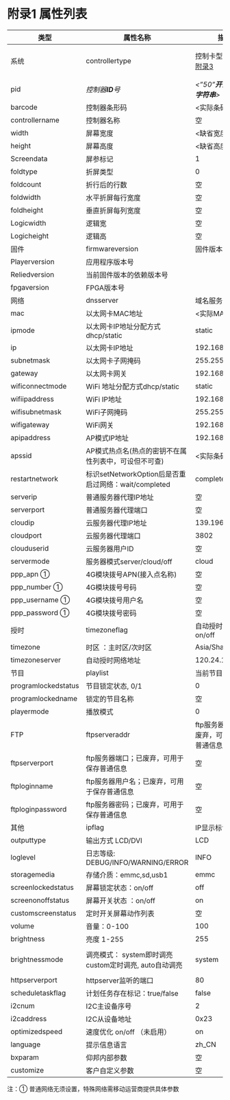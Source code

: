 # 附录1  属性列表

| 类型                | 属性名称                                                   | 描述                                      | 缺省值                                             | 应用指令          |
| ------------------- | ---------------------------------------------------------- | ----------------------------------------- | -------------------------------------------------- | ----------------- |
| 系统                | controllertype                                             | 控制卡型号码，见[附录3](#_附录3___1)      | 小端十进制型号，  例如8536,  8792, 9048等          | -                 |
| pid                 | *控制器**ID**号*                                           | *<”50”**开头的**32**位字符串**>*          | -                                                  |                   |
| barcode             | 控制器条形码                                               | <实际条码>                                | -                                                  |                   |
| controllername      | 控制器名称                                                 | 空                                        | setProperty                                        |                   |
| width               | 屏幕宽度                                                   | <缺省宽度>                                | setScreenSize                                      |                   |
| height              | 屏幕高度                                                   | <缺省高度>                                | setScreenSize                                      |                   |
| Screendata          | 屏参标记                                                   | 1                                         | -                                                  |                   |
| foldtype            | 折屏类型                                                   | 0                                         | SetFoldScreen                                      |                   |
| foldcount           | 折行后的行数                                               | 空                                        | SetFoldScreen                                      |                   |
| foldwidth           | 水平折屏每行宽度                                           | 空                                        | SetFoldScreen                                      |                   |
| foldheight          | 垂直折屏每列宽度                                           | 空                                        | SetFoldScreen                                      |                   |
| Logicwidth          | 逻辑宽                                                     | 空                                        | -                                                  |                   |
| Logicheight         | 逻辑高                                                     | 空                                        | -                                                  |                   |
| 固件                | firmwareversion                                            | 固件版本号                                | <yymmddxx>                                         | updateFirmware    |
| Playerversion       | 应用程序版本号                                             | <yymmddxx>                                | updateFirmware                                     |                   |
| Reliedversion       | 当前固件版本的依赖版本号                                   | <yymmddxx>                                | updateFirmware                                     |                   |
| fpgaversion         | FPGA版本号                                                 | <yymmddxx>                                | updateFirmware                                     |                   |
| 网络                | dnsserver                                                  | 域名服务器地址                            | 空                                                 | setNetworkOption  |
| mac                 | 以太网卡MAC地址                                            | <实际MAC>                                 | setNetworkOption                                   |                   |
| ipmode              | 以太网卡IP地址分配方式dhcp/static                          | static                                    | setNetworkOption                                   |                   |
| ip                  | 以太网卡IP地址                                             | 192.168.0.199                             | setNetworkOption                                   |                   |
| subnetmask          | 以太网卡子网掩码                                           | 255.255.255.0                             | setNetworkOption                                   |                   |
| gateway             | 以太网卡网关                                               | 192.168.0.1                               | setNetworkOption                                   |                   |
| wificonnectmode     | WiFi 地址分配方式dhcp/static                               | static                                    | setNetworkOption                                   |                   |
| wifiipaddress       | WiFi  IP地址                                               | 192.168.11.101                            | setNetworkOption                                   |                   |
| wifisubnetmask      | WiFi子网掩码                                               | 255.255.255.0                             | setNetworkOption                                   |                   |
| wifigateway         | WiFi网关                                                   | 192.168.11.1                              | setNetworkOption                                   |                   |
| apipaddress         | AP模式IP地址                                               | 192.168.22.1                              | setApProperty                                      |                   |
| apssid              | AP模式热点名(热点的密钥不在属性列表中，可设但不可查)       | <实际条码>                                | setApProperty                                      |                   |
| restartnetwork      | 标识setNetworkOption后是否重启过网络：wait/completed       | completed                                 | -                                                  |                   |
| serverip            | 普通服务器代理IP地址                                       | 空                                        | setProperty                                        |                   |
| serverport          | 普通服务器代理端口                                         | 空                                        | setProperty                                        |                   |
| cloudip             | 云服务器代理IP地址                                         | 139.196.231.196                           | setProperty                                        |                   |
| cloudport           | 云服务器代理端口                                           | 3802                                      | setProperty                                        |                   |
| clouduserid         | 云服务器用户ID                                             | 空                                        | setProperty                                        |                   |
| servermode          | 服务器模式server/cloud/off                                 | cloud                                     | enableServerMode                                   |                   |
| ppp_apn ①           | 4G模块拨号APN(接入点名称)                                  | 空                                        | setProperty                                        |                   |
| ppp_number  ①       | 4G模块拨号号码                                             | 空                                        | setProperty                                        |                   |
| ppp_username  ①     | 4G模块拨号用户名                                           | 空                                        | setProperty                                        |                   |
| ppp_password  ①     | 4G模块拨号密码                                             | 空                                        | setProperty                                        |                   |
| 授时                | timezoneflag                                               | 自动授时开关  on/off                      | off                                                | setTimezoneServer |
| timezone            | 时区 ：主时区/次时区                                       | Asia/Shanghai                             | setTimezoneServer                                  |                   |
| timezoneserver      | 自动授时网络地址                                           | 120.24.166.46                             | setTimezoneServer                                  |                   |
| 节目                | playlist                                                   | 当前节目播放列表                          | 空                                                 | play              |
| programlockedstatus | 节目锁定状态,  0/1                                         | 0                                         | lockProgram                                        |                   |
| programlockedname   | 锁定的节目名称                                             | 空                                        | lockProgram                                        |                   |
| playermode          | 播放模式                                                   | 0                                         | switchplayermode                                   |                   |
| FTP                 | ftpserveraddr                                              | ftp服务器地址；已废弃，可用于保存普通信息 | 空                                                 | setProperty       |
| ftpserverport       | ftp服务器端口；已废弃，可用于保存普通信息                  | 空                                        | setProperty                                        |                   |
| ftploginname        | ftp服务器用户名；已废弃，可用于保存普通信息                | 空                                        | setProperty                                        |                   |
| ftploginpassword    | ftp服务器密码；已废弃，可用于保存普通信息                  | 空                                        | setProperty                                        |                   |
| 其他                | ipflag                                                     | IP显示标记  on/off                        | off                                                | setProperty       |
| outputtype          | 输出方式  LCD/DVI                                          | LCD                                       | setOutputType                                      |                   |
| loglevel            | 日志等级: DEBUG/INFO/WARNING/ERROR                         | INFO                                      | -                                                  |                   |
| storagemedia        | 存储介质：emmc,sd,usb1                                     | emmc                                      | setStorageMedia                                    |                   |
| screenlockedstatus  | 屏幕锁定状态：on/off                                       | off                                       | lockScreen                                         |                   |
| screenonoffstatus   | 屏幕开关状态 ：on/off                                      | on                                        | screenOnOff                                        |                   |
| customscreenstatus  | 定时开关屏幕动作列表                                       | 空                                        | customScreenOnOff                                  |                   |
| volume              | 音量：0-100                                                | 100                                       | setVolume                                          |                   |
| brightness          | 亮度  1-255                                                | 255                                       | systemBrightness                                   |                   |
| brightnessmode      | 调亮模式：  system即时调亮   custom定时调亮,  auto自动调亮 | system                                    | systemBrightness  customBrightness  autoBrightness |                   |
| httpserverport      | httpserver监听的端口                                       | 80                                        | -                                                  |                   |
| scheduletaskflag    | 计划任务存在标记：true/false                               | false                                     | -                                                  |                   |
| i2cnum              | I2C主设备序号                                              | 2                                         | -                                                  |                   |
| i2caddress          | I2C从设备地址                                              | 0x23                                      | -                                                  |                   |
| optimizedspeed      | 速度优化  on/off （未启用）                                | on                                        | setProperty                                        |                   |
| language            | 提示信息语言                                               | zh_CN                                     | setLanguage                                        |                   |
| bxparam             | 仰邦内部参数                                               | 空                                        | setProperty                                        |                   |
| customize           | 客户自定义参数                                             | 空                                        | setProperty                                        |                   |

注：① 普通网络无须设置，特殊网络需移动运营商提供具体参数



 